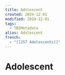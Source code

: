 ```yaml
---
title: Adolescent
created: 2024-12-01
modified: 2024-12-01
tags:
  - TBSMetadata
alias: Adolescent
french:
  - "[[257 Adolescents]]"
---
```

# Adolescent

